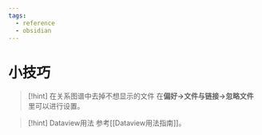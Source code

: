 ```yaml
---
tags:
  - reference
  - obsidian
---
```

# 小技巧

> [!hint] 在关系图谱中去掉不想显示的文件
> 在**偏好->文件与链接->忽略文件**里可以进行设置。

> [!hint] Dataview用法
> 参考[[Dataview用法指南]]。